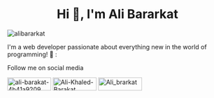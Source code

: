 <h1 align="center">Hi 👋, I'm Ali Bararkat</h1>
<span align="left">
  <img src="https://komarev.com/ghpvc/?username=devealibarakat&label=views%20Profile&color=0e75b6&style=flat" alt="alibararkat" />
</span>

<p>I'm a web developer passionate about everything new in the world of programming! 🚀 :</p>
<p>Follow me on social media</p>
<p align="center"> 
  
  <a href="https://www.linkedin.com/in/ali-barakat-4b41a9209" target="blank"><img align="center" src="https://raw.githubusercontent.com/rahuldkjain/github-profile-readme-generator/master/src/images/icons/Social/linked-in-alt.svg" alt="ali-barakat-4b41a9209" height="30" width="100" /></a>
<a href="https://www.facebook.com/profile.php?id=100008101291739" target="blank"><img align="center" src="https://raw.githubusercontent.com/rahuldkjain/github-profile-readme-generator/master/src/images/icons/Social/facebook.svg" alt="Ali-Khaled-Barakat" height="30" width="100" /></a>
<a href="https://wa.me/963943691731" target="blank"><img align="center" src="https://raw.githubusercontent.com/rahuldkjain/github-profile-readme-generator/master/src/images/icons/Social/whatsapp.svg" alt="Ali_brarkat" height="30" width="100" /></a>
</p>

